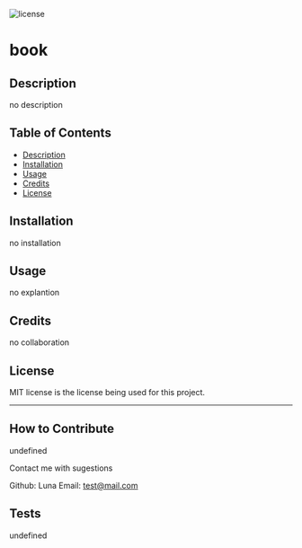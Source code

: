 
![license](https://img.shields.io/badge/License-MIT-blue.svg)
# book 

## Description

no description 

## Table of Contents

- [Description](#description)
- [Installation](#installation)
- [Usage](#usage)
- [Credits](#credits)
- [License](#license)

## Installation

no installation

## Usage

no explantion

## Credits

no collaboration

## License

MIT license is the license being used for this project.

---

## How to Contribute

undefined

Contact me with sugestions

Github: Luna
Email: test@mail.com

## Tests

undefined